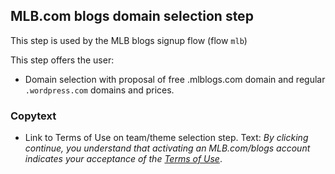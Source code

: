 ## MLB.com blogs domain selection step

This step is used by the MLB blogs signup flow (flow `mlb`)

This step offers the user:

* Domain selection with proposal of free .mlblogs.com domain and regular `.wordpress.com` domains and prices.

### Copytext

* Link to Terms of Use on team/theme selection step. Text: *By clicking continue, you understand that activating an MLB.com/blogs account indicates your acceptance of the [Terms of Use](http://mlb.mlb.com/mlb/official_info/about_mlb_com/terms_of_use.jsp)*.